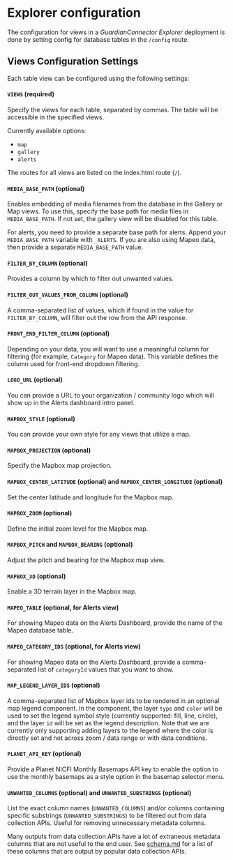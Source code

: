 # Explorer configuration

The configuration for views in a _GuardianConnector Explorer_ deployment is done by setting config for database tables in the `/config` route.

## Views Configuration Settings

Each table view can be configured using the following settings:

#### `VIEWS` (required)

Specify the views for each table, separated by commas. The table will be accessible in the specified views.

Currently available options:

- `map`
- `gallery`
- `alerts`

The routes for all views are listed on the index.html route (`/`).

#### `MEDIA_BASE_PATH` (optional)

Enables embedding of media filenames from the database in the Gallery or Map views. To use this, specify the base path for media files in `MEDIA_BASE_PATH`. If not set, the gallery view will be disabled for this table.

For alerts, you need to provide a separate base path for alerts. Append your `MEDIA_BASE_PATH` variable with `_ALERTS`. If you are also using Mapeo data, then provide a separate `MEDIA_BASE_PATH` value.

#### `FILTER_BY_COLUMN` (optional)

Provides a column by which to filter out unwanted values.

#### `FILTER_OUT_VALUES_FROM_COLUMN` (optional)

A comma-separated list of values, which if found in the value for `FILTER_BY_COLUMN`, will filter out the row from the API response.

#### `FRONT_END_FILTER_COLUMN` (optional)

Depending on your data, you will want to use a meaningful column for filtering (for example, `Category` for Mapeo data). This variable defines the column used for front-end dropdown filtering.

#### `LOGO_URL` (optional)

You can provide a URL to your organization / community logo which will show up in the Alerts dashboard intro panel.

#### `MAPBOX_STYLE` (optional)

You can provide your own style for any views that utilize a map.

#### `MAPBOX_PROJECTION` (optional)

Specify the Mapbox map projection.

#### `MAPBOX_CENTER_LATITUDE` (optional) and `MAPBOX_CENTER_LONGITUDE` (optional)

Set the center latitude and longitude for the Mapbox map.

#### `MAPBOX_ZOOM` (optional)

Define the initial zoom level for the Mapbox map.

#### `MAPBOX_PITCH` and `MAPBOX_BEARING` (optional)

Adjust the pitch and bearing for the Mapbox map view.

#### `MAPBOX_3D` (optional)

Enable a 3D terrain layer in the Mapbox map.

#### `MAPEO_TABLE` (optional, for Alerts view)

For showing Mapeo data on the Alerts Dashboard, provide the name of the Mapeo database table.

#### `MAPEO_CATEGORY_IDS` (optional, for Alerts view)

For showing Mapeo data on the Alerts Dashboard, provide a comma-separated list of `categoryId` values that you want to show.

#### `MAP_LEGEND_LAYER_IDS` (optional)

A comma-separated list of Mapbox layer ids to be rendered in an optional map legend component. In the component, the layer `type` and `color` will be used to set the legend symbol style (currently supported: fill, line, circle), and the layer `id` will be set as the legend description. Note that we are currently only supporting adding layers to the legend where the color is directly set and not across zoom / data range or with data conditions.

#### `PLANET_API_KEY` (optional)

Provide a Planet NICFI Monthly Basemaps API key to enable the option to use the monthly basemaps as a style option in the basemap selector menu.

#### `UNWANTED_COLUMNS` (optional) and `UNWANTED_SUBSTRINGS` (optional)

List the exact column names (`UNWANTED_COLUMNS`) and/or columns containing specific substrings (`UNWANTED_SUBSTRINGS`) to be filtered out from data collection APIs. Useful for removing unnecessary metadata columns.

Many outputs from data collection APIs have a lot of extraneous metadata columns that are not useful to the end user. See [schema.md](schema.md) for a list of these columns that are output by popular data collection APIs.
